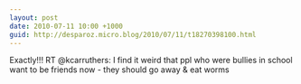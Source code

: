 ```yaml
---
layout: post
date: 2010-07-11 10:00 +1000
guid: http://desparoz.micro.blog/2010/07/11/t18270398100.html
---
```

Exactly!!! RT @kcarruthers: I find it weird that ppl who were bullies in school want to be friends now - they should go away &amp; eat worms
